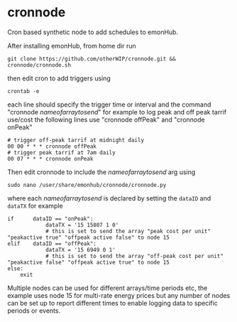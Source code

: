 cronnode
========

Cron based synthetic node to add schedules to emonHub.



After installing emonHub, from home dir run

    git clone https://github.com/otherWIP/cronnode.git && cronnode/cronnode.sh
    
then edit cron to add triggers using

    crontab -e
    
each line should specify the trigger time or interval and the command "cronnode *nameofarraytosend*" for example to log peak and off peak tarrif use/cost the following lines use "cronnode offPeak" and "cronnode onPeak"

    # trigger off-peak tarrif at midnight daily
    00 00 * * * cronnode offPeak
    # trigger peak tarrif at 7am daily
    00 07 * * * cronnode onPeak

Then edit cronnode to include the *nameofarraytosend* arg using

    sudo nano /user/share/emonhub/cronnode/cronnode.py
    
where each *nameofarraytosend* is declared by setting the `dataID` and `dataTX` for example
    
    if      dataID == "onPeak":
                dataTX = '15 15807 1 0'
                # this is set to send the array "peak cost per unit" "peakactive true" "offpeak active false" to node 15
    elif    dataID == "offPeak":
                dataTX = '15 6949 0 1'
                # this is set to send the array "off-peak cost per unit" "peakactive false" "offpeak active true" to node 15
    else:
        exit
        
Multiple nodes can be used for different arrays/time periods etc, the example uses node 15 for multi-rate energy prices but any number of nodes can be set up to report different times to enable logging data to specific periods or events.


